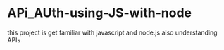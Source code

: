 # APi_AUth-using-JS-with-node
this project is get familiar with javascript and node.js also understanding APIs
